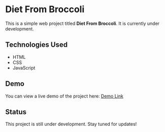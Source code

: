 # Diet From Broccoli

This is a simple web project titled **Diet From Broccoli**. It is currently under development.

## Technologies Used
- HTML
- CSS
- JavaScript

## Demo
You can view a live demo of the project here: [Demo Link](https://giszdevnere.github.io/Diet-From-Broccoli/)

## Status
This project is still under development. Stay tuned for updates!
